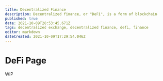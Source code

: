 ```yaml
---
title: Decentralized Finance
description: Decentralized finance, or "DeFi", is a form of blockchain-based finance that provides traditional products without relying on central financial intermediaries such as banks.
published: true
date: 2021-10-09T20:53:45.671Z
tags: decentralized exchange, decentralized finance, defi, finance
editor: markdown
dateCreated: 2021-10-09T17:29:54.046Z
---
```


# DeFi Page

WIP